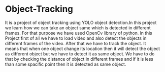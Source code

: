 # Object-Tracking
It is a project of object tracking using YOLO object detection.In this project we
learn how we can take an object same  which is detected in different frames. For 
that purpose we have used OpenCv library of python. 
In this Project first of all we have to load video and also detect the objects in 
different frames of the video. After that we have to track the object. It means that
when one object change its location then it will detect the object as different object
but we have to detect it as same object. We have to do that by checking the distance of object
in different frames and if it is less than some spacific point then it is detected as same object.
